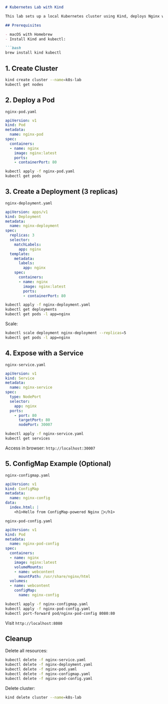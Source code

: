 ````markdown
# Kubernetes Lab with Kind

This lab sets up a local Kubernetes cluster using Kind, deploys Nginx workloads, exposes them with a Service, and demonstrates ConfigMap usage.

## Prerequisites

- macOS with Homebrew
- Install Kind and kubectl:

```bash
brew install kind kubectl
````

## 1. Create Cluster

```bash
kind create cluster --name=k8s-lab
kubectl get nodes
```

## 2. Deploy a Pod

`nginx-pod.yaml`

```yaml
apiVersion: v1
kind: Pod
metadata:
  name: nginx-pod
spec:
  containers:
  - name: nginx
    image: nginx:latest
    ports:
    - containerPort: 80
```

```bash
kubectl apply -f nginx-pod.yaml
kubectl get pods
```

## 3. Create a Deployment (3 replicas)

`nginx-deployment.yaml`

```yaml
apiVersion: apps/v1
kind: Deployment
metadata:
  name: nginx-deployment
spec:
  replicas: 3
  selector:
    matchLabels:
      app: nginx
  template:
    metadata:
      labels:
        app: nginx
    spec:
      containers:
      - name: nginx
        image: nginx:latest
        ports:
        - containerPort: 80
```

```bash
kubectl apply -f nginx-deployment.yaml
kubectl get deployments
kubectl get pods -l app=nginx
```

Scale:

```bash
kubectl scale deployment nginx-deployment --replicas=5
kubectl get pods -l app=nginx
```

## 4. Expose with a Service

`nginx-service.yaml`

```yaml
apiVersion: v1
kind: Service
metadata:
  name: nginx-service
spec:
  type: NodePort
  selector:
    app: nginx
  ports:
    - port: 80
      targetPort: 80
      nodePort: 30007
```

```bash
kubectl apply -f nginx-service.yaml
kubectl get services
```

Access in browser: `http://localhost:30007`

## 5. ConfigMap Example (Optional)

`nginx-configmap.yaml`

```yaml
apiVersion: v1
kind: ConfigMap
metadata:
  name: nginx-config
data:
  index.html: |
    <h1>Hello from ConfigMap-powered Nginx 🚀</h1>
```

`nginx-pod-config.yaml`

```yaml
apiVersion: v1
kind: Pod
metadata:
  name: nginx-pod-config
spec:
  containers:
  - name: nginx
    image: nginx:latest
    volumeMounts:
    - name: webcontent
      mountPath: /usr/share/nginx/html
  volumes:
  - name: webcontent
    configMap:
      name: nginx-config
```

```bash
kubectl apply -f nginx-configmap.yaml
kubectl apply -f nginx-pod-config.yaml
kubectl port-forward pod/nginx-pod-config 8080:80
```

Visit `http://localhost:8080`

## Cleanup

Delete all resources:

```bash
kubectl delete -f nginx-service.yaml
kubectl delete -f nginx-deployment.yaml
kubectl delete -f nginx-pod.yaml
kubectl delete -f nginx-configmap.yaml
kubectl delete -f nginx-pod-config.yaml
```

Delete cluster:

```bash
kind delete cluster --name=k8s-lab
```

```
```
